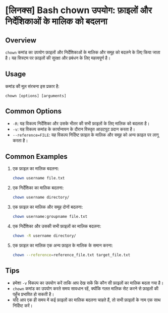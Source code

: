 # [लिनक्स] Bash chown उपयोग: फ़ाइलों और निर्देशिकाओं के मालिक को बदलना

## Overview
`chown` कमांड का उपयोग फ़ाइलों और निर्देशिकाओं के मालिक और समूह को बदलने के लिए किया जाता है। यह सिस्टम पर फ़ाइलों की सुरक्षा और प्रबंधन के लिए महत्वपूर्ण है।

## Usage
कमांड की मूल संरचना इस प्रकार है:
```
chown [options] [arguments]
```

## Common Options
- `-R`: यह विकल्प निर्देशिका और उसके भीतर की सभी फ़ाइलों के लिए मालिक को बदलता है।
- `-v`: यह विकल्प कमांड के कार्यान्वयन के दौरान विस्तृत आउटपुट प्रदान करता है।
- `--reference=FILE`: यह विकल्प निर्दिष्ट फ़ाइल के मालिक और समूह को अन्य फ़ाइल पर लागू करता है।

## Common Examples
1. एक फ़ाइल का मालिक बदलना:
   ```bash
   chown username file.txt
   ```

2. एक निर्देशिका का मालिक बदलना:
   ```bash
   chown username directory/
   ```

3. एक फ़ाइल का मालिक और समूह दोनों बदलना:
   ```bash
   chown username:groupname file.txt
   ```

4. एक निर्देशिका और उसकी सभी फ़ाइलों का मालिक बदलना:
   ```bash
   chown -R username directory/
   ```

5. एक फ़ाइल का मालिक एक अन्य फ़ाइल के मालिक के समान करना:
   ```bash
   chown --reference=reference_file.txt target_file.txt
   ```

## Tips
- हमेशा `-v` विकल्प का उपयोग करें ताकि आप देख सकें कि कौन सी फ़ाइलों का मालिक बदला गया है।
- `chown` कमांड का उपयोग करते समय सावधान रहें, क्योंकि गलत मालिक सेट करने से फ़ाइलों की पहुँच प्रभावित हो सकती है।
- यदि आप एक ही समय में कई फ़ाइलों का मालिक बदलना चाहते हैं, तो सभी फ़ाइलों के नाम एक साथ निर्दिष्ट करें।